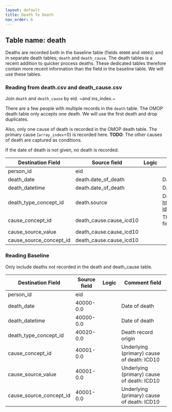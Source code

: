 ```yaml
---
layout: default
title: Death To Death
nav_order: 6
---
```


## Table name: death

Deaths are recorded both in the baseline table (fields `40000` and `40001`) and in separate death tables; `death` and `death_cause`. 
The death tables is a recent addition to quicker process deaths.
These dedicated tables therefore contain more recent information than the field in the baseline table.
We will use these tables.

### Reading from death.csv and death_cause.csv
Join `death` and `death_cause` by eid. ~and ins_index.~

There are a few people with multiple records in the `death` table. 
The OMOP death table only accepts one death. 
We will use the first death and drop duplicates.

Also, only one cause of death is recorded in the OMOP death table. 
The primary cause (`array_index`=0) is recorded here.
**TODO**: The other causes of death are captured as conditions. 

If the date of death is not given, no death is recorded.

| Destination Field | Source field | Logic | Comment field |
| --- | --- | --- | --- |
| person_id | eid |  |  |
| death_date | death.date_of_death |  | Date of death |
| death_datetime | death.date_of_death |  | Date of death |
| death_type_concept_id | death.source |  | Death information source, coded with https://biobank.ctsu.ox.ac.uk/crystal/coding.cgi?id=261 |
| cause_concept_id | death_cause.cause_icd10 |  | There can be multiple causes of death, take the first (`array_index`=0) |
| cause_source_value | death_cause.cause_icd10 |  |  |
| cause_source_concept_id | death_cause.cause_icd10 |  |  |

### Reading Baseline
Only include deaths not recorded in the death and death_cause table.

| Destination Field | Source field | Logic | Comment field |
| --- | --- | --- | --- |
| person_id | eid |  |  |
| death_date | 40000-0.0 |  | Date of death |
| death_datetime | 40000-0.0 |  | Date of death |
| death_type_concept_id | 40020-0.0 |  | Death record origin |
| cause_concept_id | 40001-0.0 |  | Underlying (primary) cause of death: ICD10 |
| cause_source_value | 40001-0.0 |  | Underlying (primary) cause of death: ICD10 |
| cause_source_concept_id | 40001-0.0 |  | Underlying (primary) cause of death: ICD10 |
